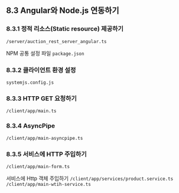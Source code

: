 ## 8.3 Angular와 Node.js 연동하기

### 8.3.1 정적 리소스(Static resource) 제공하기

`/server/auction_rest_server_angular.ts`

NPM 공통 설정 파일
`package.json`

### 8.3.2 클라이언트 환경 설정
`systemjs.config.js`

### 8.3.3 HTTP GET 요청하기
`/client/app/main.ts`

### 8.3.4 AsyncPipe
`/client/app/main-asyncpipe.ts`

### 8.3.5 서비스에 HTTP 주입하기
`/client/app/main-form.ts`

서비스에 Http 객체 주입하기
`/client/app/services/product.service.ts`
`/client/app/main-wtih-service.ts`
